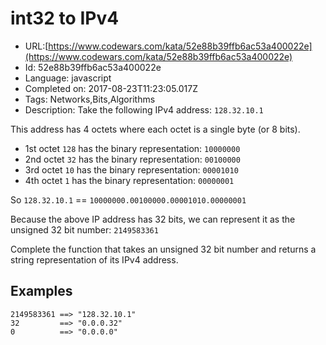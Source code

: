 # int32 to IPv4

 - URL:[https://www.codewars.com/kata/52e88b39ffb6ac53a400022e](https://www.codewars.com/kata/52e88b39ffb6ac53a400022e)
 - Id: 52e88b39ffb6ac53a400022e
 - Language: javascript
 - Completed on: 2017-08-23T11:23:05.017Z
 - Tags: Networks,Bits,Algorithms
 - Description:
Take the following IPv4 address: `128.32.10.1`

This address has 4 octets where each octet is a single byte (or 8 bits).

* 1st octet `128` has the binary representation: `10000000`
* 2nd octet `32` has the binary representation: `00100000`
* 3rd octet `10` has the binary representation: `00001010`
* 4th octet `1` has the binary representation: `00000001`

So `128.32.10.1` == `10000000.00100000.00001010.00000001`

Because the above IP address has 32 bits, we can represent it as the unsigned 32 bit number: `2149583361`

Complete the function that takes an unsigned 32 bit number and returns a string representation of its IPv4 address.

## Examples
```
2149583361 ==> "128.32.10.1"
32         ==> "0.0.0.32"
0          ==> "0.0.0.0"
```

